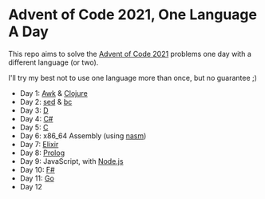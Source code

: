 # Advent of Code 2021, One Language A Day

This repo aims to solve the [Advent of Code 2021](https://adventofcode.com/2021/) problems one day with a different language (or two).

I'll try my best not to use one language more than once, but no guarantee ;)

* Day 1: [Awk](https://en.wikipedia.org/wiki/AWK) & [Clojure](https://clojure.org/)
* Day 2: [sed](https://en.wikipedia.org/wiki/Sed) & [bc](https://en.wikipedia.org/wiki/Bc_%28programming_language%29)
* Day 3: [D](https://dlang.org)
* Day 4: [C#](https://docs.microsoft.com/en-us/dotnet/csharp/)
* Day 5: [C](https://en.wikipedia.org/wiki/C_%28programming_language%29)
* Day 6: x86\_64 Assembly (using [nasm](https://www.nasm.us/))
* Day 7: [Elixir](https://elixir-lang.org/)
* Day 8: [Prolog](https://en.wikipedia.org/wiki/Prolog)
* Day 9: JavaScript, with [Node.js](https://nodejs.org/)
* Day 10: [F#](https://fsharp.org/)
* Day 11: [Go](https://go.dev/)
* Day 12
